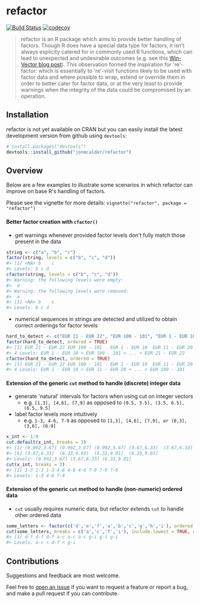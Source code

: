 
<!-- README.md is generated from README.Rmd. Please edit that file -->
refactor
========

[![Build Status](https://travis-ci.org/jonmcalder/refactor.svg?branch=master)](https://travis-ci.org/jonmcalder/refactor) [![codecov](https://codecov.io/gh/jonmcalder/refactor/branch/master/graph/badge.svg)](https://codecov.io/gh/jonmcalder/refactor)

> refactor is an R package which aims to provide better handling of factors. Though R does have a special data type for factors, it isn't always explicity catered for in commonly used R functions, which can lead to unexpected and undesirable outcomes (e.g. see this [Win-Vector blog post](http://www.win-vector.com/blog/2014/09/factors-are-not-first-class-citizens-in-r/)). This observation formed the inspiration for 're'-factor: which is essentially to 're'-visit functions likely to be used with factor data and where possible to wrap, extend or override them in order to better cater for factor data, or at the very least to provide warnings when the integrity of the data could be compromised by an operation.

Installation
------------

refactor is not yet available on CRAN but you can easily install the latest development version from github using `devtools`:

``` r
# install.packages("devtools")
devtools::install_github("jonmcalder/refactor")
```

Overview
--------

Below are a few examples to illustrate some scenarios in which refactor can improve on base R's handling of factors.

Please see the vignette for more details: `vignette("refactor", package = "refactor")`

#### Better factor creation with `cfactor()`

-   get warnings whenever provided factor levels don't fully match those present in the data

``` r
string <- c("a", "b", "c")
factor(string, levels = c("b", "c", "d"))
#> [1] <NA> b    c   
#> Levels: b c d
cfactor(string, levels = c("b", "c", "d"))
#> Warning: the following levels were empty: 
#>  d
#> Warning: the following levels were removed: 
#>  a
#> [1] <NA> b    c   
#> Levels: b c d
```

-   numerical sequences in strings are detected and utilized to obtain correct orderings for factor levels

``` r
hard_to_detect <- c("EUR 21 - EUR 22", "EUR 100 - 101", "EUR 1 - EUR 10", "EUR 11 - EUR 20")
factor(hard_to_detect, ordered = TRUE)
#> [1] EUR 21 - EUR 22 EUR 100 - 101   EUR 1 - EUR 10  EUR 11 - EUR 20
#> 4 Levels: EUR 1 - EUR 10 < EUR 100 - 101 < ... < EUR 21 - EUR 22
cfactor(hard_to_detect, ordered = TRUE)
#> [1] EUR 21 - EUR 22 EUR 100 - 101   EUR 1 - EUR 10  EUR 11 - EUR 20
#> 4 Levels: EUR 1 - EUR 10 < EUR 11 - EUR 20 < ... < EUR 100 - 101
```

#### Extension of the generic `cut` method to handle (discrete) integer data

-   generate 'natural' intervals for factors when using cut on integer vectors
    -   e.g. `[1,3], [4,6], [7,9]` as opposed to `(0.5, 3.5], (3.5, 6.5], (6.5, 9.5]`
-   label factor levels more intuitively
    -   e.g. `1-3, 4-6, 7-9` as opposed to `[1,3], [4,6], [7,9], or (0,3], (3,6], (6-9]`

``` r
x_int <- 1:9
cut.default(x_int, breaks = 3)
#> [1] (0.992,3.67] (0.992,3.67] (0.992,3.67] (3.67,6.33]  (3.67,6.33] 
#> [6] (3.67,6.33]  (6.33,9.01]  (6.33,9.01]  (6.33,9.01] 
#> Levels: (0.992,3.67] (3.67,6.33] (6.33,9.01]
cut(x_int, breaks = 3)
#> [1] 1-3 1-3 1-3 4-6 4-6 4-6 7-9 7-9 7-9
#> Levels: 1-3 4-6 7-9
```

#### Extension of the generic `cut` method to handle (non-numeric) ordered data

-   `cut` usually requires numeric data, but refactor extends `cut` to handle other ordered data

``` r
some_letters <- factor(c('d','e','f','a','b','c','g','h','i'), ordered = TRUE)
cut(some_letters, breaks = c('a','c','f','i'), include.lowest = TRUE, ordered_result = TRUE)
#> [1] d-f d-f d-f a-c a-c a-c g-i g-i g-i
#> Levels: a-c < d-f < g-i
```

Contributions
-------------

Suggestions and feedback are most welcome.

Feel free to [open an issue](https://github.com/jonmcalder/refactor/issues) if you want to request a feature or report a bug, and make a pull request if you can contribute.
